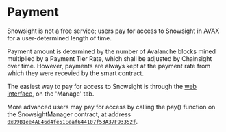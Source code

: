 # Payment

Snowsight is not a free service; users pay for access to Snowsight in AVAX for a user-determined length of time.

Payment amount is determined by the number of Avalanche blocks mined multiplied by a Payment Tier Rate, which shall be adjusted by Chainsight over time. However, payments are always kept at the payment rate from which they were recevied by the smart contract.

The easiest way to pay for access to Snowsight is through the [web interface](https://snowsight.chainsight.dev), on the 'Manage' tab. &#x20;

More advanced users may pay for access by calling the pay() function on the SnowsightManager contract, at address [`0xD9B1ee4AE46d4fe51Eeaf644107f53A37F93352f`](https://snowtrace.io/address/0xd9b1ee4ae46d4fe51eeaf644107f53a37f93352f).
